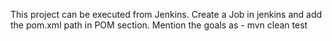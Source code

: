 This project can be executed from Jenkins.
Create a Job in jenkins and add the pom.xml path in POM section.
Mention the goals as - mvn clean test

